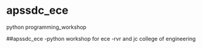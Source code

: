 # apssdc_ece
python programming_workshop

##apssdc_ece
-python workshop for ece
-rvr and jc college of engineering
